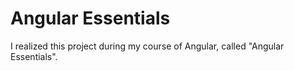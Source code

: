 # Angular Essentials
I realized this project during my course of Angular, called "Angular Essentials". 
